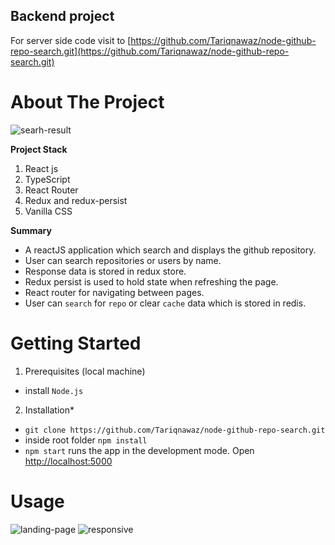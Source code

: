 ## Backend project
For server side code visit to [https://github.com/Tariqnawaz/node-github-repo-search.git](https://github.com/Tariqnawaz/node-github-repo-search.git)

# About The Project
![searh-result](https://user-images.githubusercontent.com/31206475/107154633-7047f000-698d-11eb-9901-b222b0bb34a6.png)

**Project Stack**
1. React js
2. TypeScript
3. React Router
4. Redux and redux-persist
5. Vanilla CSS


**Summary**
* A reactJS application which search and displays the github repository.
* User can search repositories or users by name.
* Response data is stored in redux store.
* Redux persist is used to hold state when refreshing the page.
* React router for navigating between pages.
* User can `search` for `repo` or clear `cache` data which is stored in redis.


# Getting Started

1. Prerequisites (local machine)  
* install `Node.js`

2. Installation*
* `git clone https://github.com/Tariqnawaz/node-github-repo-search.git`
* inside root folder `npm install`
* `npm start` runs the app in the development mode. Open [http://localhost:5000](http://localhost:5000)

# Usage

![landing-page](https://user-images.githubusercontent.com/31206475/107154636-73db7700-698d-11eb-880b-4af090590ff9.png)
![responsive](https://user-images.githubusercontent.com/31206475/107154637-74740d80-698d-11eb-9bf4-16bc61ab5797.png)



